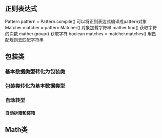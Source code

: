 ## 正则表达式
Pattern pattern = Pattern.compile() 可以将正则表达式编译成pattern对象
Matcher matcher = pattern.Matcher() 对象加载字符串
mather.find() 获取字符的次数
mather.group() 获取字符
boolean matches = matcher.matches() 用匹配规则去匹配字符串
## 包装类
### 基本数据类型转化为包装类
### 包装类转化为基本数据类型
### 自动转型
#### 自动拆箱和装箱
## Math类